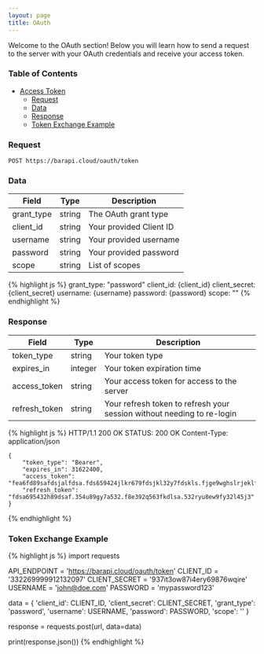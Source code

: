 ```yaml
---
layout: page
title: OAuth
---
```


Welcome to the OAuth section! Below you will learn how to send a request to the server with your OAuth credentials and receive your access token.

### Table of Contents

* [Access Token](#access-token)
    * [Request](#request)
    * [Data](#data)
    * [Response](#response)
    * [Token Exchange Example](#token-exchange-example)

### Request
`POST https://barapi.cloud/oauth/token`

### Data
<table>
  <thead>
    <tr>
      <th>Field</th>
      <th>Type</th>
      <th>Description</th>
    </tr>
  </thead>
  <tbody>
    <tr>
      <td>grant_type</td>
      <td>string</td>
      <td>The OAuth grant type</td>
    </tr>
    <tr>
      <td>client_id</td>
      <td>string</td>
      <td>Your provided Client ID</td>
    </tr>
    <tr>
      <td>username</td>
      <td>string</td>
      <td>Your provided username</td>
    </tr>
    <tr>
      <td>password</td>
      <td>string</td>
      <td>Your provided password</td>
    </tr>
    <tr>
      <td>scope</td>
      <td>string</td>
      <td>List of scopes</td>
    </tr>
  </tbody>
</table>

{% highlight js %}
    grant_type: "password"
    client_id: {client_id}
    client_secret: {client_secret}
    username: {username}
    password: {password}
    scope: ""
{% endhighlight %}

### Response

<table>
  <thead>
    <tr>
      <th>Field</th>
      <th>Type</th>
      <th>Description</th>
    </tr>
  </thead>
  <tbody>
    <tr>
      <td>token_type</td>
      <td>string</td>
      <td>Your token type</td>
    </tr>
    <tr>
      <td>expires_in</td>
      <td>integer</td>
      <td>Your token expiration time</td>
    </tr>
    <tr>
      <td>access_token</td>
      <td>string</td>
      <td>Your access token for access to the server</td>
    </tr>
    <tr>
      <td>refresh_token</td>
      <td>string</td>
      <td>Your refresh token to refresh your session without needing to re-login</td>
    </tr>
  </tbody>
</table>

{% highlight js %}
    HTTP/1.1 200 OK
    STATUS: 200 OK
    Content-Type: application/json

    {
        "token_type": "Bearer",
        "expires_in": 31622400,
        "access_token": "fea6fd89safdsjalfdsa.fds659424jlkr679fdsjkl32y7fdskls.fjge9wghslrjeklfsd",
        "refresh_token": "fdsa695432h89dsaf.354u89gy7a532.f8e392q563fkdlsa.532ryu8ew9fy32l45j3"
    }
{% endhighlight %}

### Token Exchange Example
{% highlight js %}
import requests

API_ENDPOINT = 'https://barapi.cloud/oauth/token'
CLIENT_ID = '332269999912132097'
CLIENT_SECRET = '937it3ow87i4ery69876wqire'
USERNAME = 'john@doe.com'
PASSWORD = 'mypassword123'

data = {
    'client_id': CLIENT_ID,
    'client_secret': CLIENT_SECRET,
    'grant_type': 'password',
    'username': USERNAME,
    'password': PASSWORD,
    'scope': ''
}

response = requests.post(url, data=data)

print(response.json())
{% endhighlight %}
